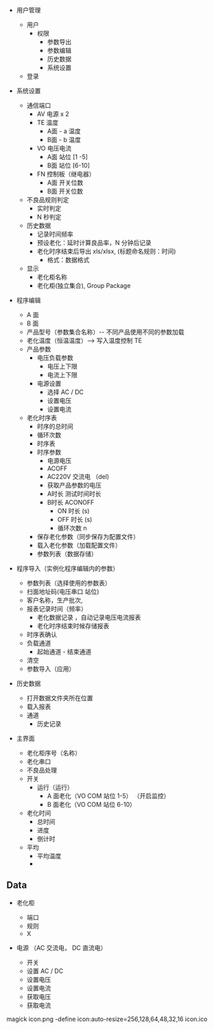 
- 用户管理
  - 用户
    - 权限
      - 参数导出
      - 参数编辑
      - 历史数据
      - 系统设置
  - 登录
- 系统设置
  - 通信端口
    - AV 电源 x 2 
    - TE 温度
      - A面 - a 温度
      - B面 - b 温度
    - VO 电压电流 
      - A面 站位 [1 -5]
      - B面 站位 [6-10]
    - FN 控制板（继电器）
      - A面 开关位数
      - B面 开关位数
  - 不良品规则判定
    - 实时判定
    - N 秒判定
  - 历史数据
    - 记录时间频率
    - 预设老化：延时计算良品率，N 分钟后记录
    - 老化时序结束后导出 xls/xlsx, (标题命名规则：时间) 
      - 格式：数据格式 <!-- TODO: 定义表头 -->
  - 显示
    - 老化柜名称
    - 老化柜(独立集合), Group Package 
- 程序编辑
  - A 面 
  - B 面
  - 产品型号（参数集合名称）-- 不同产品使用不同的参数加载
  - 老化温度（恒温温度）--> 写入温度控制 TE
  - 产品参数 
    - 电压负载参数
      - 电压上下限
      - 电流上下限
    - 电源设置
      - 选择 AC / DC
      - 设置电压
      - 设置电流
  - 老化时序表
    - 时序的总时间
    - 循环次数
    - 时序表
    - 时序参数
      -  电源电压 
        - ACOFF
        - AC220V 交流电 （del)
        - 获取产品参数的电压    
      - A时长 测试时间时长 
      - B时长 ACONOFF
        - ON 时长 (s)
        - OFF 时长 (s)
        - 循环次数 n 
    - 保存老化参数（同步保存为配置文件）
    - 载入老化参数（加载配置文件）
    - 参数列表（数据存储）
- 程序导入（实例化程序编辑内的参数）
  - 参数列表（选择使用的参数表）
  - 扫面地址码(电压串口 站位)
  - 客户名称，生产批次,
  - 报表记录时间（频率）
    - 老化数据记录 ，自动记录电压电流报表
    - 老化时序结束时候存储报表
  - 时序表确认
  - 负载通道
    - 起始通道 - 结束通道
  - 清空
  - 参数导入（应用） 
- 历史数据
  - 打开数据文件夹所在位置
  - 载入报表
  - 通道
    - 历史记录

- 主界面
  - 老化柜序号（名称）
  - 老化串口
  - 不良品处理
  - 开关
    - 运行（运行）
      - A 面老化（VO COM 站位 1-5） （开启监控）
      - B 面老化（VO COM 站位 6-10）
  - 老化时间
    - 总时间
    - 进度
    - 倒计时
  - 平均
    - 平均温度
    - 


  
## Data

- 老化柜
  - 端口
  - 规则
  - X

- 电源 （AC 交流电， DC 直流电）
  - 开关
  - 设置 AC / DC
  - 设置电压
  - 设置电流
  - 获取电压
  - 获取电流



 magick icon.png -define icon:auto-resize=256,128,64,48,32,16 icon.ico
